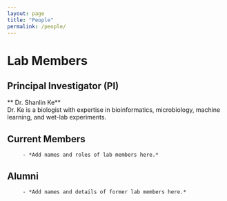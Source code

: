 ```yaml
---
layout: page
title: "People"
permalink: /people/
---
```


#     Lab Members

##    Principal Investigator (PI)
   **    Dr. Shanlin Ke**  
         Dr. Ke is a biologist with expertise in bioinformatics, microbiology, machine learning, and wet-lab experiments.

##    Current Members
         - *Add names and roles of lab members here.*

##    Alumni
         - *Add names and details of former lab members here.*
